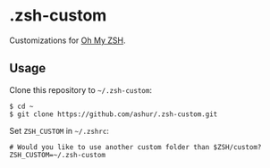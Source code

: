 # .zsh-custom

Customizations for [Oh My ZSH][omz].

## Usage

Clone this repository to `~/.zsh-custom`:

```
$ cd ~
$ git clone https://github.com/ashur/.zsh-custom.git
```

Set `ZSH_CUSTOM` in `~/.zshrc`:

```
# Would you like to use another custom folder than $ZSH/custom?
ZSH_CUSTOM=~/.zsh-custom
```

[omz]: https://github.com/robbyrussell/oh-my-zsh
